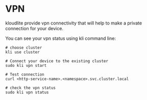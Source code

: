 # VPN

kloudlite provide vpn connectivity that will help to make a private connection for your device.

You can see your vpn status using kli command line:

```
# choose cluster
kli use cluster

# Connect your device to the existing cluster
sudo kli vpn start

# Test connection
curl <http-service-name>.<namespace>.svc.cluster.local

# check the vpn status
sudo kli vpn status
```
